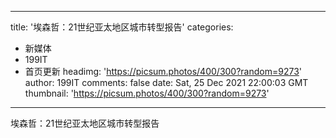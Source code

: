 
---
title: '埃森哲：21世纪亚太地区城市转型报告'
categories: 
 - 新媒体
 - 199IT
 - 首页更新
headimg: 'https://picsum.photos/400/300?random=9273'
author: 199IT
comments: false
date: Sat, 25 Dec 2021 22:00:03 GMT
thumbnail: 'https://picsum.photos/400/300?random=9273'
---

<div>   
埃森哲：21世纪亚太地区城市转型报告  
</div>
            